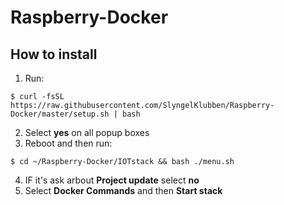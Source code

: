 # Raspberry-Docker
## How to install
1. Run:
```
$ curl -fsSL https://raw.githubusercontent.com/SlyngelKlubben/Raspberry-Docker/master/setup.sh | bash
```
2. Select **yes** on all popup boxes
3. Reboot and then run:
```
$ cd ~/Raspberry-Docker/IOTstack && bash ./menu.sh
```
4. IF it's ask arbout **Project update** select **no**
5. Select **Docker Commands** and then **Start stack**
